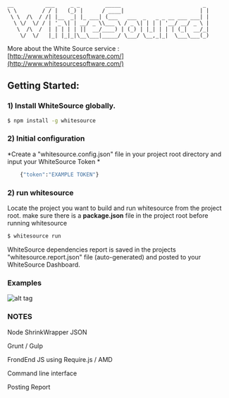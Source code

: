 



    __          ___     _ _        _____                          _ 
    \ \        / / |   (_) |      / ____|                        | |
     \ \  /\  / /| |__  _| |_ ___| (___   ___  _   _ _ __ ___ ___| |
      \ \/  \/ / | '_ \| | __/ _ \\___ \ / _ \| | | | '__/ __/ _ \ |
       \  /\  /  | | | | | ||  __/____) | (_) | |_| | | | (_|  __/_|
        \/  \/   |_| |_|_|\__\___|_____/ \___/ \__,_|_|  \___\___(_)
                                                                 
                                                                 




More about the White Source service : [http://www.whitesourcesoftware.com/](http://www.whitesourcesoftware.com/)

## Getting Started:

### 1) Install WhiteSource **globally**.
```bash
$ npm install -g whitesource
```

### 2) Initial configuration
*Create a "whitesource.config.json" file in your project root directory and input your WhiteSource Token *

```bash
	{"token":"EXAMPLE TOKEN"}
```

### 2) run whitesource

Locate the project you want to build and run whitesource from the project root.
make sure there is a **package.json** file in the project root before running whitesource

```bash
$ whitesource run
```

WhiteSource dependencies report is saved in the projects "whitesource.report.json" file (auto-generated)
and posted to your WhiteSource Dashboard.


### Examples ###
![alt tag](https://www.squizlabs.com/__images/squiz-analytics/sneak-peek-dashboard/dashboard.png)



### NOTES ###

Node ShrinkWrapper JSON

Grunt / Gulp

FrondEnd JS using Require.js / AMD

Command line interface

Posting Report
